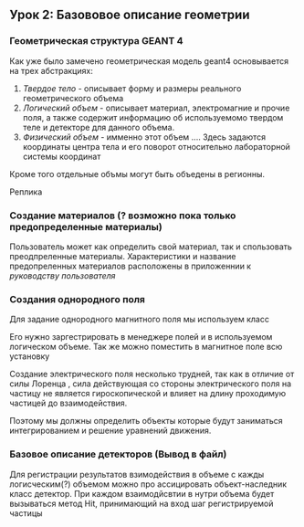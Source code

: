## Урок 2: Базововое описание геометрии
### Геометрическая структура GEANT 4
Как уже было замечено геометрическая модель geant4 основывается на трех абстракциях:

1. _Твердое тело_ - описывает форму и размеры реального геометрического объема
2. _Логический объем_ - описывает материал, электромагние и прочие поля, а также содержит информацию об используемомо твердом теле и детекторе для данного объема.
3. _Физический объем_ - имменно этот объем .... Здесь задаются координаты центра тела и его поворот относительно лабораторной системы координат

Кроме того отдельные объмы могут быть объедены в регионны.

Реплика



### Создание материалов (? возможно пока только предопределенные материалы)
Пользователь может как определить свой материал, так и спользовать преодпреленные материалы. Характеристики и название предопреленных материалов расположены в приложеннии к _руководству пользователя_

### Создания однородного поля
Для задание однородного магнитного поля мы используем класс

Его нужно заргестрировать в менеджере полей и в используемом логическом объеме. Так же можно поместить в магнитное поле всю установку


Создание электрического поля несколько трудней, так как в отличие от силы Лоренца , сила действующая со стороны электрического поля на частицу не является гироскопической и влияет на длину проходимую частицей до взаимодействия.

Поэтому мы должны определить объекты которые будут заниматься интегрированием и решение уравнений движения.


### Базовое описание детекторов (Вывод в файл)
Для регистрации результатов взимодействия в объеме с кажды логисческим(?) объемом можно про ассицировать объект-наследник класс детектор. При каждом взаимодйсвтии в нутри объема будет вызываться метод Hit, принимающий на вход  шаг  регистрируемой частицы 